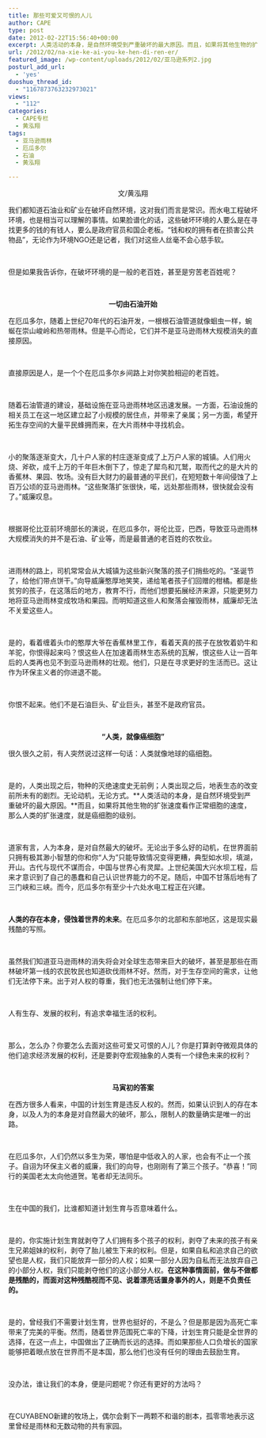 ```yaml
---
title: 那些可爱又可恨的人儿
author: CAPE
type: post
date: 2012-02-22T15:56:40+00:00
excerpt: 人类活动的本身，是自然环境受到严重破坏的最大原因。而且，如果将其他生物的扩张速度看作正常细胞的速度，那么人类的扩张速度，就是癌细胞的级别。
url: /2012/02/na-xie-ke-ai-you-ke-hen-di-ren-er/
featured_image: /wp-content/uploads/2012/02/亚马逊系列2.jpg
posturl_add_url:
  - 'yes'
duoshuo_thread_id:
  - "1167873763232973021"
views:
  - "112"
categories:
  - CAPE专栏
  - 黄泓翔
tags:
  - 亚马逊雨林
  - 厄瓜多尔
  - 石油
  - 黄泓翔

---
```

<p align="center">
  文/黄泓翔
</p>

我们都知道石油业和矿业在破坏自然环境，这对我们而言是常识。而水电工程破坏环境，也是相当可以理解的事情。如果脸谱化的话，这些破坏环境的人要么是在寻找更多的钱的有钱人，要么是政府官员和国企老板。“钱和权的拥有者在损害公共物品”，无论作为环境NGO还是记者，我们对这些人丝毫不会心慈手软。

&nbsp;

但是如果我告诉你，在破坏环境的是一般的老百姓，甚至是穷苦老百姓呢？

&nbsp;

<p align="center">
  <strong>一切由石油开始</strong>
</p>

在厄瓜多尔，随着上世纪70年代的石油开发，一根根石油管道就像蛔虫一样，蜿蜒在崇山峻岭和热带雨林。但是平心而论，它们并不是亚马逊雨林大规模消失的直接原因。

&nbsp;

直接原因是人，是一个个在厄瓜多尔乡间路上对你笑脸相迎的老百姓。

&nbsp;

随着石油管道的建设，基础设施在亚马逊雨林地区迅速发展。一方面，石油设施的相关员工在这一地区建立起了小规模的居住点，并带来了亲属；另一方面，希望开拓生存空间的大量平民蜂拥而来，在大片雨林中寻找机会。

&nbsp;

小的聚落逐渐变大，几十户人家的村庄逐渐变成了上万户人家的城镇。人们用火烧、斧砍，成千上万的千年巨木倒下了，惊走了犀鸟和兀鹫，取而代之的是大片的香蕉林、果园、牧场。没有巨大财力的最普通的平民们，在短短数十年间侵蚀了上百万公顷的亚马逊雨林。“这些聚落扩张很快，喏，远处那些雨林，很快就会没有了。”威廉叹息。

&nbsp;

根据哥伦比亚前环境部长的演说，在厄瓜多尔，哥伦比亚，巴西，导致亚马逊雨林大规模消失的并不是石油、矿业等，而是最普通的老百姓的农牧业。

&nbsp;

进雨林的路上，司机常常会从大城镇为这些新兴聚落的孩子们捎些吃的。“圣诞节了，给他们带点饼干。”向导威廉憨厚地笑笑，递给笔者孩子们回赠的柑橘。都是些贫穷的孩子，在这落后的地方，教育不行，而他们想要拓展经济来源，只能更努力地将亚马逊雨林变成牧场和果园。而明知道这些人和聚落会摧毁雨林，威廉却无法不关爱这些人。

&nbsp;

是的，看着缠着头巾的憨厚大爷在香蕉林里工作，看着天真的孩子在放牧着奶牛和羊驼，你恨得起来吗？恨这些人在加速着雨林生态系统的瓦解，恨这些人让一百年后的人类再也见不到亚马逊雨林的壮观。他们，只是在寻求更好的生活而已。这让作为环保主义者的你进退不能。

&nbsp;

你恨不起来。他们不是石油巨头、矿业巨头，甚至不是政府官员。

&nbsp;

<p align="center">
  <strong>“人类，就像癌细胞”</strong>
</p>

很久很久之前，有人突然说过这样一句话：人类就像地球的癌细胞。

&nbsp;

是的，人类出现之后，物种的灭绝速度史无前例；人类出现之后，地表生态的改变前所未有的剧烈。无论动机，无论方式。**人类活动的本身，是自然环境受到严重破坏的最大原因。**而且，如果将其他生物的扩张速度看作正常细胞的速度，那么人类的扩张速度，就是癌细胞的级别。

&nbsp;

道家有言，人为本身，是对自然最大的破坏。无论出于多么好的动机，在世界面前只拥有极其渺小智慧的你和你“人为”只能导致情况变得更糟，典型如水坝，填湖，开山。古代与现代不谋而合，中国与世界心有灵犀。上世纪美国大兴水坝工程，后来才意识到了自己的愚蠢和自己认识世界能力的不足。随后，中国不甘落后地有了三门峡和三峡。而今，厄瓜多尔有至少十六处水电工程正在兴建。

&nbsp;

**人类的存在本身，侵蚀着世界的未来**。在厄瓜多尔的北部和东部地区，这是现实最残酷的写照。

&nbsp;

虽然我们知道亚马逊雨林的消失将会对全球生态带来巨大的破坏，甚至是那些在雨林破坏第一线的农民牧民也知道砍伐雨林不好。然而，对于生存空间的需求，让他们无法停下来。出于对人权的尊重，我们也无法强制让他们停下来。

&nbsp;

人有生存、发展的权利，有追求幸福生活的权利。

&nbsp;

那么，怎么办？你要怎么去面对这些可爱又可恨的人儿？你是打算剥夺微观具体的他们追求经济发展的权利，还是要剥夺宏观抽象的人类有一个绿色未来的权利？

&nbsp;

<p align="center">
  <strong>马寅初的答案</strong>
</p>

在西方很多人看来，中国的计划生育是违反人权的。然而，如果认识到人的存在本身，以及人为的本身是对自然最大的破坏，那么，限制人的数量确实是唯一的出路。

&nbsp;

在厄瓜多尔，人们仍然以多生为荣，哪怕是中低收入的人家，也会有不止一个孩子。自诩为环保主义者的威廉，我们的向导，也刚刚有了第三个孩子。“恭喜！”同行的美国老太太向他道贺。笔者却无法同乐。

&nbsp;

生在中国的我们，比谁都知道计划生育与否意味着什么。

&nbsp;

是的，你实施计划生育就剥夺了人们拥有多个孩子的权利，剥夺了未来的孩子有亲生兄弟姐妹的权利，剥夺了胎儿被生下来的权利。但是，如果自私和追求自己的欲望也是人权，我们只能放弃一部分的人权；如果一部分人因为自私而无法放弃自己的小部分人权，我们只能剥夺他们的这小部分人权。**在这种事情面前，做与不做都是残酷的，而面对这种残酷视而不见、说着漂亮话置身事外的人，则是不负责任的。**

&nbsp;

是的，曾经我们不需要计划生育，世界也挺好的，不是么？但是那是因为高死亡率带来了完美的平衡。然而，随着世界范围死亡率的下降，计划生育只能是全世界的选择，在这一点上，中国做出了正确而长远的选择。而如果那些人口负增长的国家能够把着眼点放在世界而不是本国，那么他们也没有任何的理由去鼓励生育。

&nbsp;

没办法，谁让我们的本身，便是问题呢？你还有更好的方法吗？

&nbsp;

在CUYABENO新建的牧场上，偶尔会剩下一两颗不和谐的剧本，孤零零地表示这里曾经是雨林和无数动物的共有家园。

&nbsp;